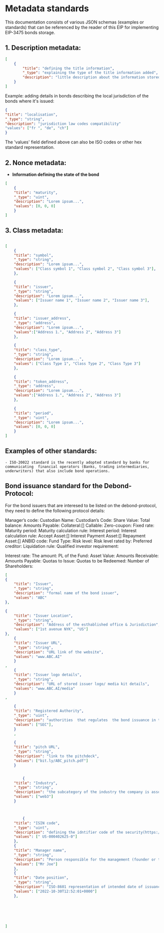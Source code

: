 # Metadata  standards


This documentation consists of various JSON schemas (examples or standards) that can be referenced by the reader of this EIP for implementing EIP-3475 bonds storage.

## 1. Description metadata:

```json 
[
    {
        "title": "defining the title information",
        "_type": "explaining the type of the title information added",
        "description": "little description about the information stored in  the bond",
    }
]
```

Example: adding details in bonds describing the local jurisdiction of the bonds where it's issued:

```json
{
"title": "localisation",
"_type": "string",
"description": "jurisdiction law codes compatibility"
"values": ["fr ", "de", "ch"]
}
```
The 'values' field defined above  can also be ISO codes or other hex standard representation.
## 2. Nonce metadata:

- **Information defining the state of the bond**

```json
[	
	{	
	"title": "maturity",
	"_type": "uint",
	"description": "Lorem ipsum...",
	"values": [0, 0, 0]
	}
]
```


## 3. Class metadata:

```json

[ 
	{	
	"title": "symbol",
	"_type": "string",
	"description": "Lorem ipsum...",
	"values": ["Class symbol 1", "Class symbol 2", "Class symbol 3"],
	},

	{	
	"title": "issuer",
	"_type": "string",
	"description": "Lorem ipsum...",
	"values": ["Issuer name 1", "Issuer name 2", "Issuer name 3"],
	},

	{	
	"title": "issuer_address",
	"_type": "address",
	"description": "Lorem ipsum...",
	"values":["Address 1.", "Address 2", "Address 3"]
	},

	{	
	"title": "class_type",
	"_type": "string",
	"description": "Lorem ipsum...",
	"values": ["Class Type 1", "Class Type 2", "Class Type 3"]
	},

	{	
	"title": "token_address",
	"_type": "address",
	"description": "Lorem ipsum...",
	"values":["Address 1.", "Address 2", "Address 3"]
	},

	{	
	"title": "period",
	"_type": "uint",
	"description": "Lorem ipsum...",
	"values": [0, 0, 0]
	}
]
```
## Examples of other standards:
    - ISO-20022 standard is the recently adopted standard by banks for communicating  financial operators (Banks, trading intermediaries, underwriters) that also include bond operations. 

## Bond issuance standard for the Debond-Protocol: 

For the bond issuers that are interesed to be listed on the debond-protocol, they need to define the following protocol details: 


Manager’s code:
Custodian Name:
Custodian’s Code:
Share Value:
Total balance:
Amounts Payable:
Collateral:[]
Callable:
Zero-coupon:
Fixed rate:
Maturity period:
Maturity calculation rule:
Interest period:
Interest calculation rule:
Accept Asset:[]
Interest Payment Asset:[]
Repayment Asset:[]
ANBID code:
Fund Type:
Risk level:
Risk level rated by:
Preferred creditor:
Liquidation rule:
Qualified investor requirement:

Interest rate:
The amount:
PL of the Fund:
Asset Value:
Amounts Receivable:
Amounts Payable:
Quotas to Issue:
Quotas to be Redeemed:
Number of Shareholders:


```json
[
{	
	"title": "Issuer",
	"_type": "string",
	"description": "formal name of the bond issuer",
	"values": "ABC"
}, 

{	
	"title": "Issuer Location",
	"_type": "string",
	"description": "Address of the esthablished office & Jurisdiction",
	"values": ["1st avenue NYK", "US"]
},
	{	
	"title": "Issuer URL",
	"_type": "string",
	"description": "URL link of the website",
	"values": "www.ABC.AI"
	}
,
	{	
	"title": "Issuer logo details",
	"_type": "string",
	"description": "URL of stored issuer logo/ media kit details",
	"values": "www.ABC.AI/media"
	}
,

	{	
	"title": "Registered Authority",
	"_type": "uint",
	"description": "authorities  that regulates  the bond issuance in the jurisdiction",
	"values": ["SEC"],
	}
	,

	{	
	"title": "pitch URL",
	"_type": "string",
	"description": "link to the pitchdeck",
	"values": ["bit.ly/ABC_pitch.pdf"]
	}


		{	
	"title": "Industry",
	"_type": "string",
	"description": "the subcategory of the industry the company is associated",
	"values": ["web3"]
	}



		{	
	"title": "ISIN code",
	"_type": "uint",
	"description": "defining the idntifier code of the security(https://www.investopedia.com/terms/i/isin.asp)",
	"values": [" US-000402625-0"]
	},
	{	
	"title": "Manager name",
	"_type": "string",
	"description": "Person responsible for the management (founder or the majority owner of shares)",
	"values": ["Mr Joe"]
	},
	{	
	"title": "Date position",
	"_type": "string",
	"description": "ISO-8601 representation of intended date of issuance of the bonds onchain",
	"values": ["2022-10-30T12:52:01+0000"]
	},






]

```




